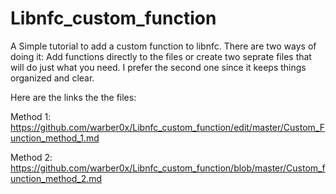# Libnfc_custom_function

A Simple tutorial to add a custom function to libnfc. There are two ways of doing it: Add functions directly to the files or create two seprate files that will do just what you need.
I prefer the second one since it keeps things organized and clear.

Here are the links the the files:

Method 1: https://github.com/warber0x/Libnfc_custom_function/edit/master/Custom_Function_method_1.md

Method 2: https://github.com/warber0x/Libnfc_custom_function/blob/master/Custom_function_method_2.md
